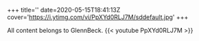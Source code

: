 +++
title=''
date=2020-05-15T18:41:13Z
cover='https://i.ytimg.com/vi/PpXYd0RLJ7M/sddefault.jpg'
+++

All content belongs to GlennBeck.
{{< youtube PpXYd0RLJ7M >}}
